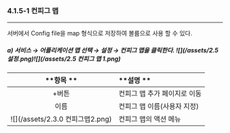 ### 4.1.5-1 컨피그 맵

---

서버에서 Config file을 map 형식으로 저장하여 볼륨으로 사용 할 수 있다.

##### a\)    서비스 → 어플리케이션 맵 선택 → 설정 → 컨피그 맵을 클릭한다. ![](/assets/2.5 설정.png)![](/assets/2.5 컨피그 맵 1.png)

| **항목  ** | **설명 ** |
| :---: | :--- |
| +버튼 | 컨피그 맵 추가 페이지로 이동 |
| 이름 | 컨피그 맵 이름\(사용자 지정\) |
| ![](/assets/2.3.0 컨피그맵2.png) | 컨피그 맵의 액션 메뉴 |



